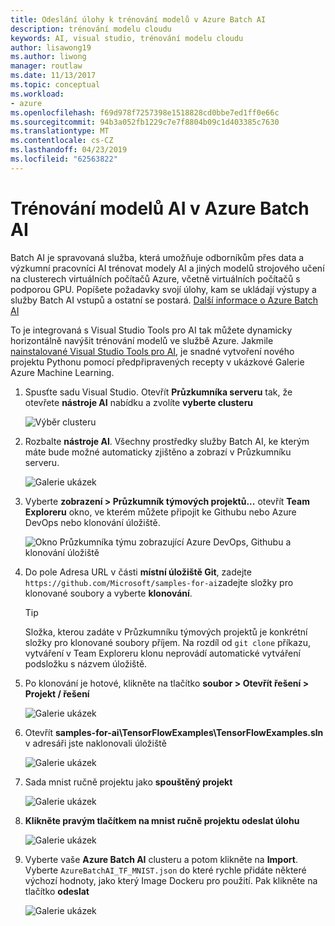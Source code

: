 ```yaml
---
title: Odeslání úlohy k trénování modelů v Azure Batch AI
description: trénování modelu cloudu
keywords: AI, visual studio, trénování modelu cloudu
author: lisawong19
ms.author: liwong
manager: routlaw
ms.date: 11/13/2017
ms.topic: conceptual
ms.workload:
- azure
ms.openlocfilehash: f69d978f7257398e1518828cd0bbe7ed1ff0e66c
ms.sourcegitcommit: 94b3a052fb1229c7e7f8804b09c1d403385c7630
ms.translationtype: MT
ms.contentlocale: cs-CZ
ms.lasthandoff: 04/23/2019
ms.locfileid: "62563822"
---
```

# <a name="train-ai-models-in-azure-batch-ai"></a>Trénování modelů AI v Azure Batch AI

Batch AI je spravovaná služba, která umožňuje odborníkům přes data a výzkumní pracovníci AI trénovat modely AI a jiných modelů strojového učení na clusterech virtuálních počítačů Azure, včetně virtuálních počítačů s podporou GPU. Popíšete požadavky svojí úlohy, kam se ukládají výstupy a služby Batch AI vstupů a ostatní se postará. [Další informace o Azure Batch AI](https://docs.microsoft.com/azure/batch-ai/overview)

To je integrovaná s Visual Studio Tools pro AI tak můžete dynamicky horizontálně navýšit trénování modelů ve službě Azure.  Jakmile [nainstalované Visual Studio Tools pro AI](installation.md), je snadné vytvoření nového projektu Pythonu pomocí předpřipravených recepty v ukázkové Galerie Azure Machine Learning.

1. Spusťte sadu Visual Studio. Otevřít **Průzkumníka serveru** tak, že otevřete **nástroje AI** nabídku a zvolíte **vyberte clusteru**

    ![Výběr clusteru](media/train-model/select-cluster.png)

2. Rozbalte **nástroje AI**. Všechny prostředky služby Batch AI, ke kterým máte bude možné automaticky zjištěno a zobrazí v Průzkumníku serveru.

    ![Galerie ukázek](media/train-model/batchai.png)

3. Vyberte **zobrazení > Průzkumník týmových projektů...**  otevřít **Team Exploreru** okno, ve kterém můžete připojit ke Githubu nebo Azure DevOps nebo klonování úložiště.

    ![Okno Průzkumníka týmu zobrazující Azure DevOps, Githubu a klonování úložiště](media/train-model/team-explorer-devops.png)

4. Do pole Adresa URL v části **místní úložiště Git**, zadejte `https://github.com/Microsoft/samples-for-ai`zadejte složky pro klonované soubory a vyberte **klonování**.

    > [!Tip]
    > Složka, kterou zadáte v Průzkumníku týmových projektů je konkrétní složky pro klonované soubory příjem. Na rozdíl od `git clone` příkazu, vytváření v Team Exploreru klonu neprovádí automatické vytváření podsložku s názvem úložiště.

5. Po klonování je hotové, klikněte na tlačítko **soubor > Otevřít řešení > Projekt / řešení**

    ![Galerie ukázek](media/train-model/open-solution.png)

6. Otevřít **samples-for-ai\TensorFlowExamples\TensorFlowExamples.sln** v adresáři jste naklonovali úložiště

    ![Galerie ukázek](media/train-model/tensorflowexamples.png)

7. Sada mnist ručně projektu jako **spouštěný projekt**

    ![Galerie ukázek](media/train-model/mnist-startup.png)

8. <strong>Klikněte pravým tlačítkem na **mnist ručně projektu** **odeslat úlohu**</strong>

    ![Galerie ukázek](media/train-model/submit-job.png)
9. Vyberte vaše **Azure Batch AI** clusteru a potom klikněte na **Import**. Vyberte `AzureBatchAI_TF_MNIST.json` do které rychle přidáte některé výchozí hodnoty, jako který Image Dockeru pro použití. Pak klikněte na tlačítko **odeslat**

    ![Galerie ukázek](media/train-model/submit-batch.png)
